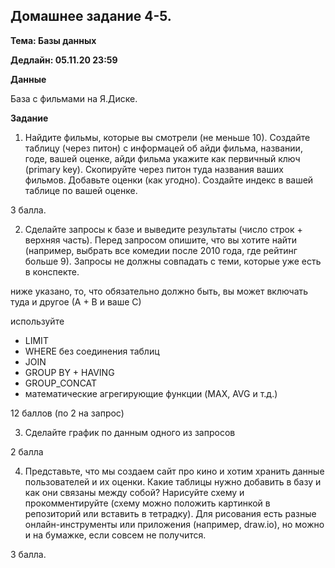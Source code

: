 ## Домашнее задание 4-5.

**Тема: Базы данных**

**Дедлайн: 05.11.20 23:59**

**Данные**

База с фильмами на Я.Диске.

**Задание**

1. Найдите фильмы, которые вы смотрели (не меньше 10). Создайте таблицу (через питон) с информацей об айди фильма, названии, годе, вашей оценке, 
айди фильма укажите как первичный ключ (primary key).
Скопируйте через питон туда названия ваших фильмов. Добавьте оценки (как угодно).
Создайте индекс в вашей таблице по вашей оценке.

3 балла.


2. Сделайте запросы к базе и выведите результаты (число строк + верхняя часть). Перед запросом опишите, что вы хотите найти 
(например, выбрать все комедии после 2010 года, где рейтинг больше 9). Запросы не должны совпадать с теми, которые уже есть в конспекте.

ниже указано, то, что обязательно должно быть, вы может включать туда и другое (А + В и ваше С)

используйте
- LIMIT
- WHERE без соединения таблиц
- JOIN 
- GROUP BY + HAVING
- GROUP_CONCAT
- математические агрегирующие функции (MAX, AVG и т.д.)

12 баллов (по 2 на запрос)

3. Сделайте график по данным одного из запросов 

2 балла

4. Представьте, что мы создаем сайт про кино и хотим хранить данные пользователей и их оценки. 
Какие таблицы нужно добавить в базу и как они связаны между собой? Нарисуйте схему и прокомментируйте 
(схему можно положить картинкой в репозиторий или вставить в тетрадку). Для рисования есть разные онлайн-инструменты или приложения 
(например, draw.io), но можно и на бумажке, если совсем не получится.

3 балла.
